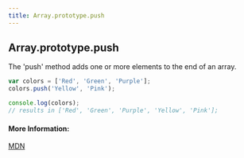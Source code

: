 ```yaml
---
title: Array.prototype.push
---
```

## Array.prototype.push

The 'push' method adds one or more elements to the end of an array.

```javascript
var colors = ['Red', 'Green', 'Purple'];
colors.push('Yellow', 'Pink');

console.log(colors);
// results in ['Red', 'Green', 'Purple', 'Yellow', 'Pink'];
```

#### More Information:
[MDN](https://developer.mozilla.org/en-US/docs/Web/JavaScript/Reference/Global_Objects/Array/push)
